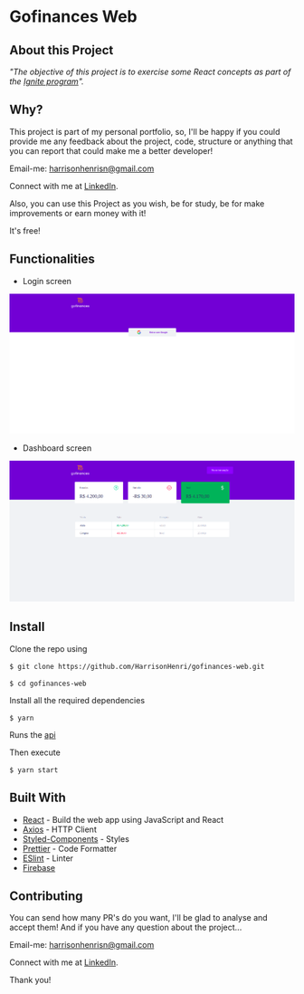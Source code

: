 # Gofinances Web

## About this Project

_"The objective of this project is to exercise some React concepts as part of the [Ignite program](https://rocketseat.com.br/ignite)"._

## Why?

This project is part of my personal portfolio, so, I'll be happy if you could provide me any feedback about the project, code, structure or anything that you can report that could make me a better developer!

Email-me: harrisonhenrisn@gmail.com

Connect with me at [LinkedIn](https://linkedin.com/in/harrison-henri-dos-santos-nascimento).

Also, you can use this Project as you wish, be for study, be for make improvements or earn money with it!

It's free!

## Functionalities

- Login screen

![](assets/login.png)

- Dashboard screen

![](assets/dashboard.png)


## Install

Clone the repo using

```
$ git clone https://github.com/HarrisonHenri/gofinances-web.git
```

```
$ cd gofinances-web
```

Install all the required dependencies

```
$ yarn
```

Runs the [api](https://github.com/HarrisonHenri/finapi)

Then execute

```
$ yarn start
```

## Built With

- [React](https://github.com/facebook/react) - Build the web app using JavaScript and React
- [Axios](https://github.com/axios/axios) - HTTP Client
- [Styled-Components](https://www.styled-components.com/) - Styles
- [Prettier](https://prettier.io/) - Code Formatter
- [ESlint](https://eslint.org/) - Linter
- [Firebase](https://github.com/firebase/firebase-js-sdk)

## Contributing

You can send how many PR's do you want, I'll be glad to analyse and accept them! And if you have any question about the project...

Email-me: harrisonhenrisn@gmail.com

Connect with me at [LinkedIn](https://linkedin.com/in/harrison-henri-dos-santos-nascimento-a6ba33112).

Thank you!
